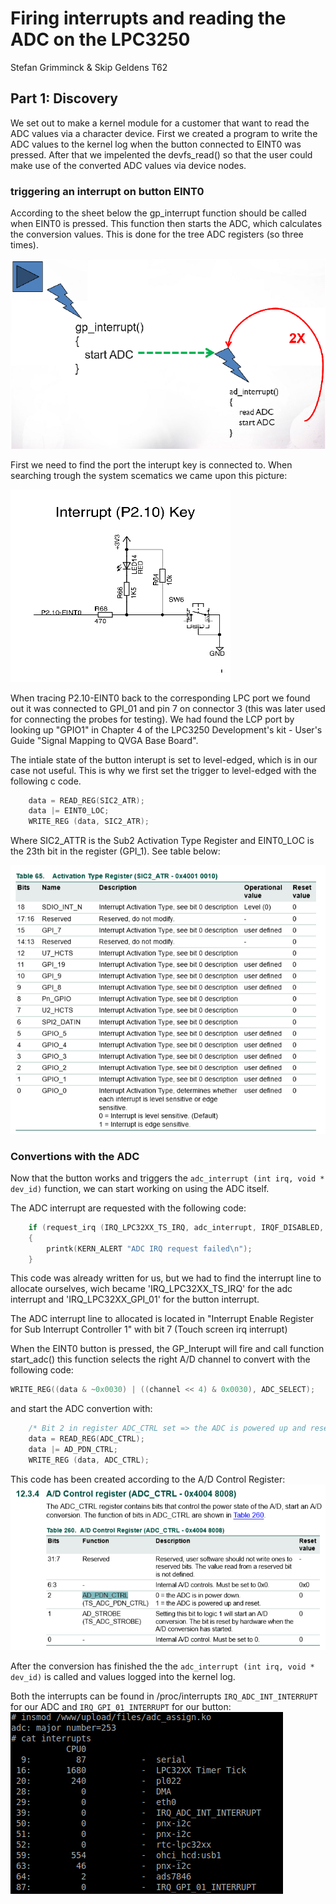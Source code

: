 # Firing interrupts and reading the ADC on the LPC3250
Stefan Grimminck & Skip Geldens
T62

## Part 1: Discovery 
We set out to make a kernel module for a customer that want to read the ADC values via a character device. First we created a program to write the ADC values to the kernel log when the button connected to EINT0 was pressed. After that we impelented the devfs_read() so that the user could make use of the converted ADC values via device nodes.

### triggering an interrupt on button EINT0
According to the sheet below the gp_interrupt function should be called when EINT0 is pressed. This function then starts the ADC, which calculates the conversion values. This is done for the tree ADC registers (so three times).

![Assignment 1 sheet](images/assignment_1_sheet.png)

First we need to find the port the interupt key is connected to. When searching trough the system scematics we came upon this picture:

![Interrupt Key](images/Interrupt_key_p2.10.png)

When tracing P2.10-EINT0 back to the corresponding LPC port we found out it was connected to GPI_01 and pin 7 on connector 3 (this was later used for connecting the probes for testing). We had found the LCP port by looking up "GPIO1" in Chapter 4 of the LPC3250 Development's kit - User's Guide "Signal Mapping to QVGA Base Board".

The intiale state of the button interupt is set to level-edged, which is in our case not useful. This is why we first set the trigger to level-edged with the following c code.
```c
	data = READ_REG(SIC2_ATR);
	data |= EINT0_LOC;
	WRITE_REG (data, SIC2_ATR);
 ``` 
 Where SIC2_ATTR is the Sub2 Activation Type Register and EINT0_LOC is the 23th bit in the register (GPI_1). See table below:
 
 ![ACtivation Type Register SIC2_ATR](https://github.com/StefanGrimminck/ES6-T62/blob/master/assignment6/images/Activation_Type_Register.png)
 
 ### Convertions with the ADC
 Now that the button works and triggers the `adc_interrupt (int irq, void * dev_id)` function, we can start working on using the ADC itself.

The ADC interrupt are requested with the following code:
```c
    if (request_irq (IRQ_LPC32XX_TS_IRQ, adc_interrupt, IRQF_DISABLED, "IRQ_ADC_INT_INTERRUPT", NULL) != 0)
    {
        printk(KERN_ALERT "ADC IRQ request failed\n");
    }
  ```
This code was already written for us, but we had to find the interrupt line to allocate ourselves, wich became 'IRQ_LPC32XX_TS_IRQ' for the adc interrupt and 'IRQ_LPC32XX_GPI_01' for the button interrupt.

The ADC interrupt line to allocated is located in "Interrupt Enable Register for Sub Interrupt Controller 1"  with bit 7 (Touch screen irq interrupt)

When the EINT0 button is pressed, the GP_Interupt will fire and call function start_adc() this function selects the right A/D channel to convert with the following code:
```c
WRITE_REG((data & ~0x0030) | ((channel << 4) & 0x0030), ADC_SELECT);
```
and start the ADC convertion with:
```c
    /* Bit 2 in register ADC_CTRL set => the ADC is powered up and reset */
   	data = READ_REG(ADC_CTRL);
	data |= AD_PDN_CTRL;
	WRITE_REG (data, ADC_CTRL);
```
This code has been created according to the A/D Control Register:
![A/D Control Register](https://github.com/StefanGrimminck/ES6-T62/blob/master/assignment6/images/AD_control_register.png)

After the conversion has finished the the `adc_interrupt (int irq, void * dev_id)` is called and values logged into the kernel log.

Both the interrupts can be found in /proc/interrupts `IRQ_ADC_INT_INTERRUPT` for our ADC and `IRQ_GPI_01_INTERRUPT` for our button:
![interrupts](https://github.com/StefanGrimminck/ES6-T62/blob/master/assignment6/images/adc_interrupts.png)

